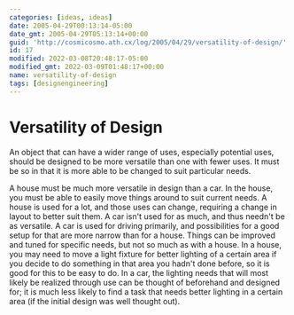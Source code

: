```yaml
---
categories: [ideas, ideas]
date: 2005-04-29T00:13:14-05:00
date_gmt: 2005-04-29T05:13:14+00:00
guid: 'http://cosmicosmo.ath.cx/log/2005/04/29/versatility-of-design/'
id: 17
modified: 2022-03-08T20:48:17-05:00
modified_gmt: 2022-03-09T01:48:17+00:00
name: versatility-of-design
tags: [designengineering]
---
```


Versatility of Design
=====================

An object that can have a wider range of uses, especially potential uses, should be designed to be more versatile than one with fewer uses.  It must be so in that it is more able to be changed to suit particular needs.

A house must be much more versatile in design than a car.  In the house, you must be able to easily move things around to suit current needs.  A house is used for a lot, and those uses can change, requiring a change in layout to better suit them.  A car isn't used for as much, and thus needn't be as versatile.  A car is used for driving primarily, and possibilities for a good setup for that are more narrow than for a house.  Things can be improved and tuned for specific needs, but not so much as with a house.  In a house, you may need to move a light fixture for better lighting of a certain area if you decide to do something in that area you hadn't done before, so it is good for this to be easy to do.  In a car, the lighting needs that will most likely be realized through use can be thought of beforehand and designed for; it is much less likely to find a task that needs better lighting in a certain area (if the initial design was well thought out).
